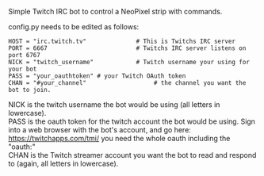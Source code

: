 Simple Twitch IRC bot to control a NeoPixel strip with commands.

config.py needs to be edited as follows:

```
HOST = "irc.twitch.tv"              # This is Twitchs IRC server
PORT = 6667                         # Twitchs IRC server listens on port 6767
NICK = "twitch_username"            # Twitch username your using for your bot
PASS = "your_oauthtoken" # your Twitch OAuth token
CHAN = "#your_channel"                   # the channel you want the bot to join.
```
NICK is the twitch username the bot would be using (all letters in lowercase).  
PASS is the oauth token for the twitch account the bot would be using. Sign into a web browser with the bot's account, and go here: https://twitchapps.com/tmi/ you need the whole oauth including the "oauth:"  
CHAN is the Twitch streamer account you want the bot to read and respond to (again, all letters in lowercase).  